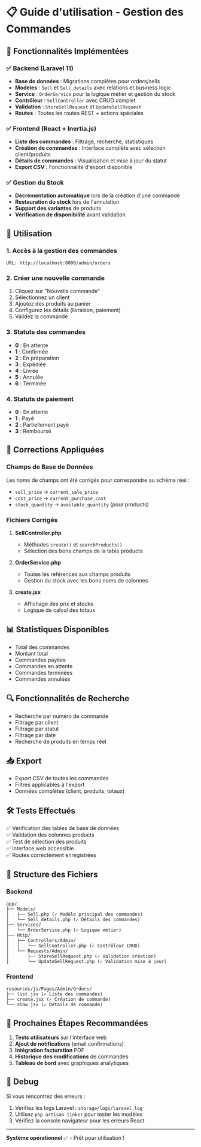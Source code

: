 # 📋 Guide d'utilisation - Gestion des Commandes

## 🎯 Fonctionnalités Implémentées

### ✅ Backend (Laravel 11)
- **Base de données** : Migrations complètes pour orders/sells
- **Modèles** : `Sell` et `Sell_details` avec relations et business logic
- **Service** : `OrderService` pour la logique métier et gestion du stock
- **Contrôleur** : `SellController` avec CRUD complet
- **Validation** : `StoreSellRequest` et `UpdateSellRequest`
- **Routes** : Toutes les routes REST + actions spéciales

### ✅ Frontend (React + Inertia.js)
- **Liste des commandes** : Filtrage, recherche, statistiques
- **Création de commandes** : Interface complète avec sélection client/produits
- **Détails de commandes** : Visualisation et mise à jour du statut
- **Export CSV** : Fonctionnalité d'export disponible

### ✅ Gestion du Stock
- **Décrémentation automatique** lors de la création d'une commande
- **Restauration du stock** lors de l'annulation
- **Support des variantes** de produits
- **Vérification de disponibilité** avant validation

## 🚀 Utilisation

### 1. Accès à la gestion des commandes
```
URL: http://localhost:8000/admin/orders
```

### 2. Créer une nouvelle commande
1. Cliquez sur "Nouvelle commande"
2. Sélectionnez un client
3. Ajoutez des produits au panier
4. Configurez les détails (livraison, paiement)
5. Validez la commande

### 3. Statuts des commandes
- **0** : En attente
- **1** : Confirmée
- **2** : En préparation
- **3** : Expédiée
- **4** : Livrée
- **5** : Annulée
- **6** : Terminée

### 4. Statuts de paiement
- **0** : En attente
- **1** : Payé
- **2** : Partiellement payé
- **3** : Remboursé

## 🔧 Corrections Appliquées

### Champs de Base de Données
Les noms de champs ont été corrigés pour correspondre au schéma réel :
- `sell_price` → `current_sale_price`
- `cost_price` → `current_purchase_cost`
- `stock_quantity` → `available_quantity` (pour products)

### Fichiers Corrigés
1. **SellController.php**
   - Méthodes `create()` et `searchProducts()`
   - Sélection des bons champs de la table products

2. **OrderService.php**
   - Toutes les références aux champs produits
   - Gestion du stock avec les bons noms de colonnes

3. **create.jsx**
   - Affichage des prix et stocks
   - Logique de calcul des totaux

## 📊 Statistiques Disponibles
- Total des commandes
- Montant total
- Commandes payées
- Commandes en attente
- Commandes terminées
- Commandes annulées

## 🔍 Fonctionnalités de Recherche
- Recherche par numéro de commande
- Filtrage par client
- Filtrage par statut
- Filtrage par date
- Recherche de produits en temps réel

## 📥 Export
- Export CSV de toutes les commandes
- Filtres applicables à l'export
- Données complètes (client, produits, totaux)

## 🛠️ Tests Effectués
✅ Vérification des tables de base de données  
✅ Validation des colonnes products  
✅ Test de sélection des produits  
✅ Interface web accessible  
✅ Routes correctement enregistrées  

## 📁 Structure des Fichiers

### Backend
```
app/
├── Models/
│   ├── Sell.php (✓ Modèle principal des commandes)
│   └── Sell_details.php (✓ Détails des commandes)
├── Services/
│   └── OrderService.php (✓ Logique métier)
├── Http/
│   ├── Controllers/Admin/
│   │   └── SellController.php (✓ Contrôleur CRUD)
│   └── Requests/Admin/
│       ├── StoreSellRequest.php (✓ Validation création)
│       └── UpdateSellRequest.php (✓ Validation mise à jour)
```

### Frontend
```
resources/js/Pages/Admin/Orders/
├── list.jsx (✓ Liste des commandes)
├── create.jsx (✓ Création de commande)
└── show.jsx (✓ Détails de commande)
```

## 🎯 Prochaines Étapes Recommandées
1. **Tests utilisateurs** sur l'interface web
2. **Ajout de notifications** (email confirmations)
3. **Intégration facturation** PDF
4. **Historique des modifications** de commandes
5. **Tableau de bord** avec graphiques analytiques

## 🐛 Debug
Si vous rencontrez des erreurs :
1. Vérifiez les logs Laravel : `storage/logs/laravel.log`
2. Utilisez `php artisan tinker` pour tester les modèles
3. Vérifiez la console navigateur pour les erreurs React

---
**Système opérationnel** ✅ - Prêt pour utilisation !
